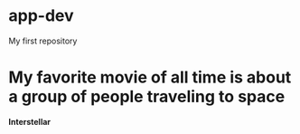 # app-dev
My first repository
# My favorite movie of all time is about a group of people traveling to space
**Interstellar** 
